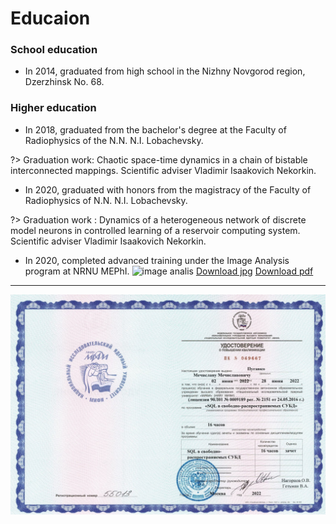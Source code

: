 

# Educaion

### School education
*  In 2014, graduated from high school in the Nizhny Novgorod region, Dzerzhinsk No. 68.

### Higher education 

* In 2018, graduated from the bachelor's degree at the Faculty of Radiophysics of the N.N. N.I. Lobachevsky. 

?> Graduation work: Chaotic space-time dynamics in a chain of bistable interconnected mappings. Scientific adviser Vladimir Isaakovich Nekorkin.

* In 2020, graduated with honors from the magistracy of the Faculty of Radiophysics of N.N. N.I. Lobachevsky.

?> Graduation work : Dynamics of a heterogeneous network of discrete model neurons in controlled learning of a reservoir computing system. Scientific adviser Vladimir Isaakovich Nekorkin.

* In 2020, completed advanced training under the Image Analysis program at NRNU MEPhI.
![image analis](__media/image_analysis.jpg)
[Download jpg](https://drive.google.com/file/d/1Uj-esu6jV8BclNQhRart-tdm6075n7TY/view?usp=sharing)
[Download pdf](https://drive.google.com/file/d/10cS4wfenF9mVqQXVwwGdIz13_VPrN1r3/view?usp=sharing)
____
![sql](__media/sql.jpg)